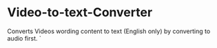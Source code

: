 # Video-to-text-Converter
Converts Videos wording content  to text (English only) by converting to audio first. `
